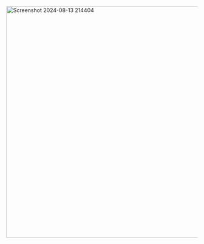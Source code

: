 <img width="1352" height="612" alt="Screenshot 2024-08-13 214404" src="https://github.com/user-attachments/assets/f347c6a7-ca17-49f8-a380-a7063c5e00bf" />
